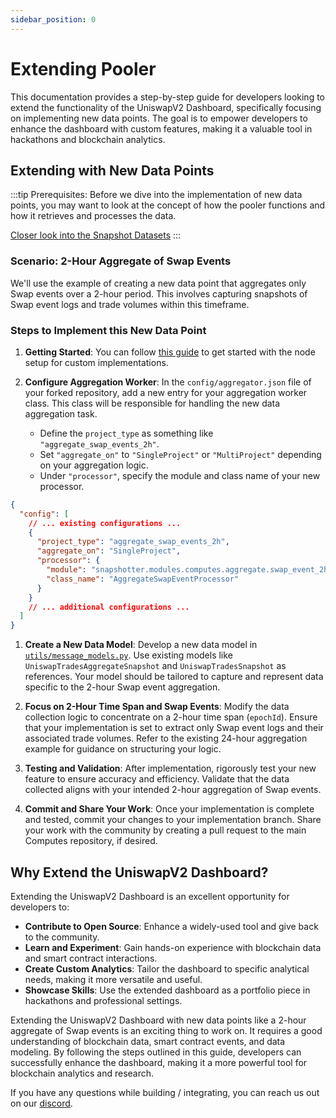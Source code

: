 ```yaml
---
sidebar_position: 0
---
```

# Extending Pooler 

This documentation provides a step-by-step guide for developers looking to extend the functionality of the UniswapV2 Dashboard, specifically focusing on implementing new data points. The goal is to empower developers to enhance the dashboard with custom features, making it a valuable tool in hackathons and blockchain analytics.

## Extending with New Data Points

:::tip
Prerequisites: Before we dive into the implementation of new data points, you may want to look at the concept of how the pooler functions and how it retrieves and processes the data. 

[Closer look into the Snapshot Datasets](/docs/build-with-powerloom/use-cases/existing-implementations/uniswapv2-dashboard/closer-look-at-snapshots)
:::

### Scenario: 2-Hour Aggregate of Swap Events

We'll use the example of creating a new data point that aggregates only Swap events over a 2-hour period. This involves capturing snapshots of Swap event logs and trade volumes within this timeframe.

### Steps to Implement this New Data Point

1. **Getting Started**:
   You can follow [this guide](/docs/build-with-powerloom/snapshotter-node/full-node/getting-started#for-code-contributors) to get started with the node setup for custom implementations.

2. **Configure Aggregation Worker**:
   In the `config/aggregator.json` file of your forked repository, add a new entry for your aggregation worker class. This class will be responsible for handling the new data aggregation task.
   - Define the `project_type` as something like `"aggregate_swap_events_2h"`.
   - Set `"aggregate_on"` to `"SingleProject"` or `"MultiProject"` depending on your aggregation logic.
   - Under `"processor"`, specify the module and class name of your new processor.
```json 
{
  "config": [
    // ... existing configurations ...
    {
      "project_type": "aggregate_swap_events_2h",
      "aggregate_on": "SingleProject",
      "processor": {
        "module": "snapshotter.modules.computes.aggregate.swap_event_2h",
        "class_name": "AggregateSwapEventProcessor"
      }
    }
    // ... additional configurations ...
  ]
}
```

1. **Create a New Data Model**:
   Develop a new data model in [`utils/message_models.py`](https://github.com/Powerloom/snapshotter-computes/blob/eth_uniswapv2/utils/models/message_models.py). Use existing models like `UniswapTradesAggregateSnapshot` and `UniswapTradesSnapshot` as references. Your model should be tailored to capture and represent data specific to the 2-hour Swap event aggregation.

2. **Focus on 2-Hour Time Span and Swap Events**:
   Modify the data collection logic to concentrate on a 2-hour time span (`epochId`). Ensure that your implementation is set to extract only Swap event logs and their associated trade volumes. Refer to the existing 24-hour aggregation example for guidance on structuring your logic.

3. **Testing and Validation**:
   After implementation, rigorously test your new feature to ensure accuracy and efficiency. Validate that the data collected aligns with your intended 2-hour aggregation of Swap events.

4. **Commit and Share Your Work**:
   Once your implementation is complete and tested, commit your changes to your implementation branch. Share your work with the community by creating a pull request to the main Computes repository, if desired.

## Why Extend the UniswapV2 Dashboard?

Extending the UniswapV2 Dashboard is an excellent opportunity for developers to:

- **Contribute to Open Source**: Enhance a widely-used tool and give back to the community.
- **Learn and Experiment**: Gain hands-on experience with blockchain data and smart contract interactions.
- **Create Custom Analytics**: Tailor the dashboard to specific analytical needs, making it more versatile and useful.
- **Showcase Skills**: Use the extended dashboard as a portfolio piece in hackathons and professional settings.

Extending the UniswapV2 Dashboard with new data points like a 2-hour aggregate of Swap events is an exciting thing to work on. It requires a good understanding of blockchain data, smart contract events, and data modeling. By following the steps outlined in this guide, developers can successfully enhance the dashboard, making it a more powerful tool for blockchain analytics and research.

If you have any questions while building / integrating, you can reach us out on our [discord](https://powerloom.io/discord).
